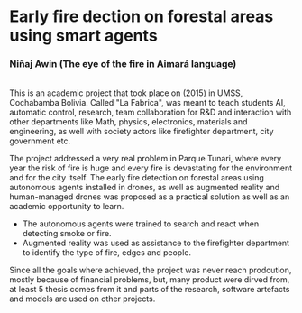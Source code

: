 # Early fire dection on forestal areas using smart agents
### Niñaj Awin (The eye of the fire in Aimará language)
<br>
This is an academic project that took place on (2015) in UMSS, Cochabamba Bolivia. 
Called "La Fabrica", was meant to teach students AI, automatic control, research, team collaboration for R&D and interaction with other departments like Math, physics, electronics, materials and engineering, as well with society actors like firefighter department, city government etc.

The project addressed a very real problem in Parque Tunari, where every year the risk of fire is huge and every fire is devastating for the environment and for the city itself. 
The early fire detection on forestal areas using autonomous agents installed in drones, as well as augmented reality and human-managed drones was proposed as a practical solution as well as an academic opportunity to learn.

- The autonomous agents were trained to search and react when detecting smoke or fire. 
- Augmented reality was used as assistance to the firefighter department to identify the type of fire, edges and people.

Since all the goals where achieved, the project was never reach prodcution, mostly because of financial problems, but, many product were dirved from, at least 5 thesis comes from it and parts of the research, software artefacts and models are used on other projects.

